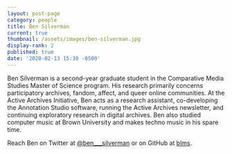 ```yaml
---
layout: post-page
category: people
title: Ben Silverman
current: true
thumbnail: /assets/images/ben-silverman.jpg
display-rank: 2
published: true
date: '2020-02-13 15:30 -0500'
---
```


Ben Silverman is a second-year graduate student in the Comparative Media Studies Master of Science program. His research primarily concerns participatory archives, fandom, affect, and queer online communities. At the Active Archives Initiative, Ben acts as a research assistant, co-developing the Annotation Studio software, running the Active Archives newsletter, and continuing exploratory research in digital archives. Ben also studied computer music at Brown University and makes techno music in his spare time.

Reach Ben on Twitter at [@ben\_\_\_silverman](https://twitter.com/ben___silverman) or on GitHub at [blms](https://github.com/blms).
